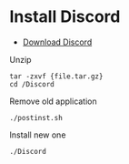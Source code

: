# Install Discord

* [Download Discord](https://discordapp.com/download)

Unzip
```
tar -zxvf {file.tar.gz}
cd /Discord
```
Remove old application
```
./postinst.sh
```
Install new one
```
./Discord
```

